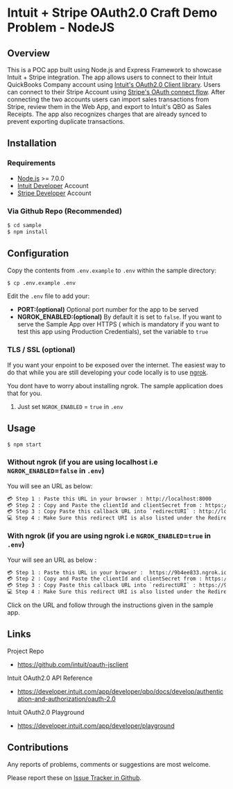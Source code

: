 
Intuit + Stripe OAuth2.0 Craft Demo Problem - NodeJS
==========================================================

## Overview

This is a POC app built using Node.js and Express Framework to showcase Intuit + Stripe integration. 
The app allows users to connect to their Intuit QuickBooks Company account using [Intuit's OAuth2.0 Client library](https://developer.intuit.com/app/developer/qbpayments/docs/develop/authentication-and-authorization/oauth-2.0).
Users can connect to their Stripe Account using [Stripe's OAuth connect flow](https://stripe.com/docs/connect/oauth-reference).
After connecting the two accounts users can import sales transactions from Stripe, review them in the Web App, and export to Intuit's QBO as Sales Receipts. The app also recognizes charges that are already synced to prevent exporting duplicate transactions. 

## Installation

### Requirements

* [Node.js](http://nodejs.org) >= 7.0.0
* [Intuit Developer](https://developer.intuit.com) Account
* [Stripe Developer](https://stripe.com/docs/development) Account

### Via Github Repo (Recommended)

```bash
$ cd sample
$ npm install
```

## Configuration

Copy the contents from `.env.example` to `.env` within the sample directory:
```bash
$ cp .env.example .env
```
Edit the `.env` file to add your:  


* **PORT:(optional)** Optional port number for the app to be served
* **NGROK_ENABLED:(optional)** By default it is set to `false`. If you want to serve the Sample App over HTTPS ( which is mandatory if you want to test this app using Production Credentials), set the variable to `true`



### TLS / SSL (**optional**)

If you want your enpoint to be exposed over the internet. The easiest way to do that while you are still developing your code locally is to use [ngrok](https://ngrok.com/).  

You dont have to worry about installing ngrok. The sample application does that for you.   
1. Just set `NGROK_ENABLED` = `true` in `.env` 


## Usage

```bash
$ npm start
```

### Without ngrok (if you are using localhost i.e `NGROK_ENABLED`=`false` in `.env`)
You will see an URL as below:
```bash
💳 Step 1 : Paste this URL in your browser : http://localhost:8000
💳 Step 2 : Copy and Paste the clientId and clientSecret from : https://developer.intuit.com
💳 Step 3 : Copy Paste this callback URL into `redirectURI` : http://localhost:8000/callback
💻 Step 4 : Make Sure this redirect URI is also listed under the Redirect URIs on your app in : https://developer.intuit.com
```

### With ngrok (if you are using ngrok i.e `NGROK_ENABLED`=`true` in `.env`)

Your will see an URL as below : 
```bash
💳 Step 1 : Paste this URL in your browser :  https://9b4ee833.ngrok.io 
💳 Step 2 : Copy and Paste the clientId and clientSecret from : https://developer.intuit.com
💳 Step 3 : Copy Paste this callback URL into `redirectURI` : https://9b4ee833.ngrok.io/callback
💻 Step 4 : Make Sure this redirect URI is also listed under the Redirect URIs on your app in : https://developer.intuit.com
```

Click on the URL and follow through the instructions given in the sample app.


## Links

Project Repo

* https://github.com/intuit/oauth-jsclient

Intuit OAuth2.0 API Reference

* https://developer.intuit.com/app/developer/qbo/docs/develop/authentication-and-authorization/oauth-2.0

Intuit OAuth2.0 Playground

* https://developer.intuit.com/app/developer/playground

## Contributions

Any reports of problems, comments or suggestions are most welcome.

Please report these on [Issue Tracker in Github](https://github.com/intuit/oauth-jsclient/issues).


[ss1]: https://help.developer.intuit.com/s/samplefeedback?cid=9010&repoName=Intuit-OAuth2.0-Sample-NodeJS